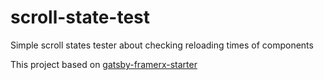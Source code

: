 # scroll-state-test

Simple scroll states tester about checking reloading times of components

This project based on [gatsby-framerx-starter](https://github.com/ruucm/gatsby-framerx-starter)
